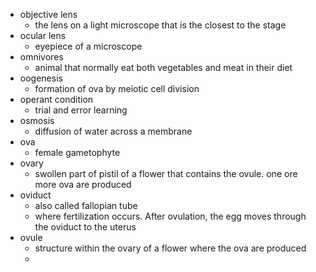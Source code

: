- objective lens
	- the lens on a light microscope that is the closest to the stage
- ocular lens
	- eyepiece of a microscope
- omnivores
	- animal that normally eat both vegetables and meat in their diet
- oogenesis
	- formation of ova by meiotic cell division
- operant condition
	- trial and error learning
- osmosis
	- diffusion of water across a membrane
- ova
	- female gametophyte
- ovary
	- swollen part of pistil of a flower that contains the ovule. one ore more ova are produced
- oviduct
	- also called fallopian tube
	- where fertilization occurs. After ovulation, the egg moves through the oviduct to the uterus
- ovule
	- structure within the ovary of a flower where the ova are produced
	-